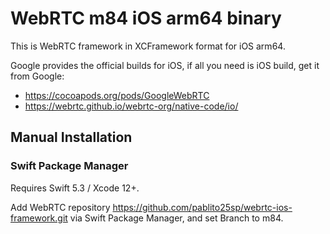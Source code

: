 # WebRTC m84 iOS arm64 binary

This is WebRTC framework in XCFramework format for iOS arm64.

Google provides the official builds for iOS, if all you need is iOS build, get it from Google:

- https://cocoapods.org/pods/GoogleWebRTC
- https://webrtc.github.io/webrtc-org/native-code/io/

## Manual Installation

### Swift Package Manager 

Requires Swift 5.3 / Xcode 12+.

Add WebRTC repository https://github.com/pablito25sp/webrtc-ios-framework.git via Swift Package Manager, and set Branch to m84.
  